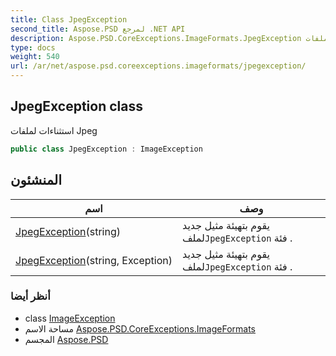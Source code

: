 ```yaml
---
title: Class JpegException
second_title: Aspose.PSD لمرجع .NET API
description: Aspose.PSD.CoreExceptions.ImageFormats.JpegException فصل. استثناءات لملفات Jpeg
type: docs
weight: 540
url: /ar/net/aspose.psd.coreexceptions.imageformats/jpegexception/
---
```

## JpegException class

استثناءات لملفات Jpeg

```csharp
public class JpegException : ImageException
```

## المنشئون

| اسم | وصف |
| --- | --- |
| [JpegException](jpegexception/#constructor)(string) | يقوم بتهيئة مثيل جديد لملف`JpegException` فئة . |
| [JpegException](jpegexception/#constructor_1)(string, Exception) | يقوم بتهيئة مثيل جديد لملف`JpegException` فئة . |

### أنظر أيضا

* class [ImageException](../../aspose.psd.coreexceptions/imageexception/)
* مساحة الاسم [Aspose.PSD.CoreExceptions.ImageFormats](../../aspose.psd.coreexceptions.imageformats/)
* المجسم [Aspose.PSD](../../)


